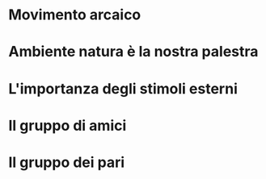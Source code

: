 
# Movimento arcaico 

# Ambiente natura è la nostra palestra


# L'importanza degli stimoli esterni

# Il gruppo di amici

# Il gruppo dei pari


<!--stackedit_data:
eyJoaXN0b3J5IjpbOTQxMjM4MzU3XX0=
-->